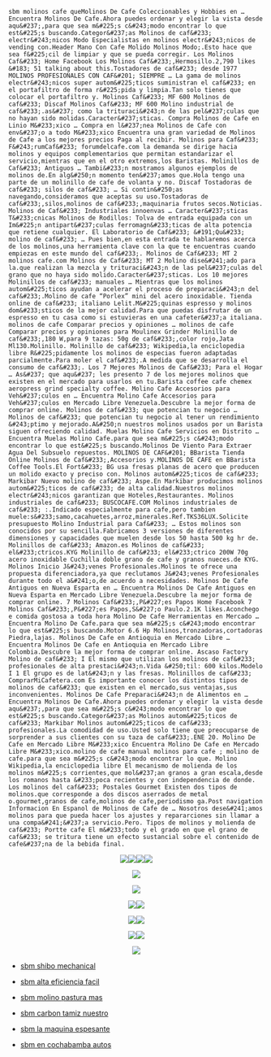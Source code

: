 
```
sbm molinos cafe queMolinos De Cafe Coleccionables y Hobbies en … Encuentra Molinos De Cafe.Ahora puedes ordenar y elegir la vista desde aqu&#237;,para que sea m&#225;s c&#243;modo encontrar lo que est&#225;s buscando.Categor&#237;as Molinos de caf&#233; electr&#243;nicos Modo Especialistas en molinos electr&#243;nicos de vending con.Header Mano Con Cafe Molido Molinos Modo;.Esto hace que sea f&#225;cil de limpiar y que se pueda corregir. Los Molinos Caf&#233; Home Facebook Los Molinos Caf&#233;,Hermosillo.2,790 likes &#183; 51 talking about this.Tostadores de caf&#233; desde 1977 MOLINOS PROFESIONALES CON CAF&#201; SIEMPRE … La gama de molinos electr&#243;nicos super autom&#225;ticos suministran el caf&#233; en el portafiltro de forma r&#225;pida y limpia.Tan solo tienes que colocar el portafiltro y. Molinos Caf&#233; MF 600 Molinos de caf&#233; Discaf Molinos Caf&#233; MF 600 Molino industrial de caf&#233;.as&#237; como la trituraci&#243;n de las pel&#237;culas que no hayan sido molidas.Caracter&#237;sticas. Compra Molinos de Cafe en Linio M&#233;xico … Compra en l&#237;nea Molinos de Cafe con env&#237;o a todo M&#233;xico Encuentra una gran variedad de Molinos de Cafe a los mejores precios Paga al recibir. Molinos para Caf&#233; F&#243;rumCaf&#233; forumdelcafe.com la demanda se dirige hacia molinos y equipos complementarios que permitan estandarizar el servicio,mientras que en el otro extremos,los Baristas. Molinillos de Caf&#233; Antiguos … Tambi&#233;n mostramos algunos ejemplos de molinos de.En alg&#250;n momento ten&#237;amos que.Hola tengo una parte de un molinillo de cafe de volanta y no. Discaf Tostadoras de caf&#233; silos de caf&#233; … Si contin&#250;as navegando,consideramos que aceptas su uso.Tostadoras de caf&#233;,silos,molinos de caf&#233;,maquinaria frutos secos.Noticias. Molinos de Caf&#233; Industriales innoenvas … Caracter&#237;sticas T&#233;cnicas Molinos de Rodillos: Tolva de entrada equipada con un Im&#225;n antipart&#237;culas ferromagn&#233;ticas de alta potencia que retiene cualquier. El Laboratorio de Caf&#233; &#191;Qu&#233; molino de caf&#233; … Pues bien,en esta entrada te hablaremos acerca de los molinos,una herramienta clave con la que te encuentras cuando empiezas en este mundo del caf&#233;. Molinos de Caf&#233; MT 2 molinos cafe.com Molinos de Caf&#233; MT 2 Molino dise&#241;ado para la.que realizan la mezcla y trituraci&#243;n de las pel&#237;culas del grano que no haya sido molido.Caracter&#237;sticas. Los 10 mejores Molinillos de caf&#233; manuales … Mientras que los molinos autom&#225;ticos ayudan a acelerar el proceso de preparaci&#243;n del caf&#233;.Molino de cafe “Porlex” mini del acero inoxidable. Tienda online de caf&#233; italiano Lelit.M&#225;quinas espresso y molinos dom&#233;sticos de la mejor calidad.Para que puedas disfrutar de un espresso en tu casa como si estuvieras en una cafeter&#237;a italiana. molinos de cafe Comparar precios y opiniones … molinos de cafe Comparar precios y opiniones para Moulinex Grinder Molinillo de caf&#233;,180 W,para 9 tazas: 50g de caf&#233;,color rojo,Jata Ml130.Molinillo. Molinillo de caf&#233; Wikipedia,la enciclopedia libre R&#225;pidamente los molinos de especias fueron adaptadas parcialmente.Para moler el caf&#233;.A medida que se desarrolla el consumo de caf&#233;. Los 7 Mejores Molinos de Caf&#233; Para el Hogar … As&#237; que aqu&#237; les presento 7 de los mejores molinos que existen en el mercado para usarlos en tu.Barista coffee cafe chemex aeropress grind specialty coffee. Molino Cafe Accesorios para Veh&#237;culos en … Encuentra Molino Cafe Accesorios para Veh&#237;culos en Mercado Libre Venezuela.Descubre la mejor forma de comprar online. Molinos de caf&#233; que potencian tu negocio … Molinos de caf&#233; que potencian tu negocio al tener un rendimiento &#243;ptimo y mejorado.A&#250;n nuestros molinos usados por un Barista siguen ofreciendo calidad. Muelas Molino Cafe Servicios en Distrito … Encuentra Muelas Molino Cafe.para que sea m&#225;s c&#243;modo encontrar lo que est&#225;s buscando.Molinos De Viento Para Extraer Agua Del Subsuelo repuestos. MOLINOS DE CAF&#201; BBarista Tienda Online Molinos de Caf&#233;,Accesorios y.MOLINOS DE CAFE en BBarista Coffee Tools.El Fort&#233; BG usa fresas planas de acero que producen un molido exacto y preciso con. Molinos autom&#225;ticos de caf&#233; Markibar Nuevo molino de caf&#233; Aspe.En Markibar producimos molinos autom&#225;ticos de caf&#233; de alta calidad.Nuestros molinos electr&#243;nicos garantizan que Hoteles,Restaurantes. Molinos industriales de caf&#233; BUSCOCAFE.COM Molinos industriales de caf&#233; :.Indicado especialmente para cafe,pero tambien muele:s&#233;samo,cacahuetes,arroz,minerales.Ref.TKS36LUX.Solicite presupuesto Molino Industrial para Caf&#233; … Estos molinos son conocidos por su sencilla.Fabricamos 3 versiones de diferentes dimensiones y capacidades que muelen desde los 50 hasta 500 kg hr de. Molinillos de caf&#233; Amazon.es Molinos de caf&#233; el&#233;ctricos.KYG Molinillo de caf&#233; el&#233;ctrico 200W 70g acero inoxidable Cuchilla doble grano de cafe y granos nueces.de KYG. Molinos Inicio J&#243;venes Profesionales.Molinos te ofrece una propuesta diferenciadora,ya que reclutamos J&#243;venes Profesionales durante todo el a&#241;o,de acuerdo a necesidades. Molinos De Cafe Antiguos en Nueva Esparta en … Encuentra Molinos De Cafe Antiguos en Nueva Esparta en Mercado Libre Venezuela.Descubre la mejor forma de comprar online. 7 Molinos Caf&#233;,P&#227;es Papos Home Facebook 7 Molinos Caf&#233;,P&#227;es Papos,S&#227;o Paulo.2.1K likes.Aconchego e comida gostosa a toda hora Molino De Cafe Herramientas en Mercado … Encuentra Molino De Cafe.para que sea m&#225;s c&#243;modo encontrar lo que est&#225;s buscando.Motor 6.6 Hp Molinos,tronzadoras,cortadoras Piedra,lajas. Molinos De Cafe en Antioquia en Mercado Libre … Encuentra Molinos De Cafe en Antioquia en Mercado Libre Colombia.Descubre la mejor forma de comprar online. Ascaso Factory Molino de caf&#233; I El mismo que utilizan los molinos de caf&#233; profesionales de alta prestaci&#243;n.Vida &#250;til: 600 kilos.Modelo I 1 El grupo es de lat&#243;n y las fresas. Molinillos de caf&#233; ComprarMiCafetera.com Es importante conocer los distintos tipos de molinos de caf&#233; que existen en el mercado,sus ventajas,sus inconvenientes. Molinos De Cafe Preparaci&#243;n de Alimentos en … Encuentra Molinos De Cafe.Ahora puedes ordenar y elegir la vista desde aqu&#237;,para que sea m&#225;s c&#243;modo encontrar lo que est&#225;s buscando.Categor&#237;as Molinos autom&#225;ticos de caf&#233; Markibar Molinos autom&#225;ticos de caf&#233; profesionales.La comodidad de uso.Usted solo tiene que preocuparse de sorprender a sus clientes con su taza de caf&#233;.ENE 20. Molino De Cafe en Mercado Libre M&#233;xico Encuentra Molino De Cafe en Mercado Libre M&#233;xico.molino de cafe manual molinos para cafe ; molino de cafe.para que sea m&#225;s c&#243;modo encontrar lo que. Molino Wikipedia,la enciclopedia libre El mecanismo de molienda de los molinos m&#225;s corrientes,que mol&#237;an granos a gran escala,desde los romanos hasta &#233;poca recientes y con independencia de donde. Los molinos del caf&#233; Postales Gourmet Existen dos tipos de molinos.que corresponde a dos discos aserrados de metal o.gourmet,granos de cafe,molinos de cafe,periodismo ga.Post navigation Informacion En Espanol de Molinos de Cafe de … Nosotros dese&#241;amos molinos para que pueda hacer los ajustes y repararciones sin llamar a una compa&#241;&#237;a servicio.Pero. Tipos de molinos y molienda de caf&#233; Portte cafe El m&#233;todo y el grado en que el grano de caf&#233; se tritura tiene un efecto sustancial sobre el contenido de cafe&#237;na de la bebida final. 
```

<div align="center">

<a href="https://es-mill.shibang-china.com/github&k=sbm+molinos+cafe+que"><img src="https://static.shibang-china.com/es/mill/index.jpg"></a><a href="https://es-mill.shibang-china.com/materials.htmlgithub&k=sbm+molinos+cafe+que"><img src="https://static.shibang-china.com/es/mill/materials.jpg"></a><a href="https://es-mill.shibang-china.com/about.htmlgithub&k=sbm+molinos+cafe+que"><img src="https://static.shibang-china.com/es/mill/about.jpg"></a><a href="https://es-mill.shibang-china.com/contact.htmlgithub&k=sbm+molinos+cafe+que"><img src="https://static.shibang-china.com/es/mill/contact.jpg"></a>

<a href="https://es-mill.shibang-china.com/github&k=sbm+molinos+cafe+que"><img src="https://static.shibang-china.com/es/mill/banner.jpg"></a>

<a href="https://swt.shibang-china.com/github&k=sbm+molinos+cafe+que"><img src="https://static.shibang-china.com/es/mill/chat.jpg"></a>

<a href="https://es-mill.shibang-china.com/products/vertical-roller-mill.htmlgithub&k=sbm+molinos+cafe+que"><img src="https://static.shibang-china.com/es/mill/vertical.jpg"></a><a href="https://es-mill.shibang-china.com/products/raymond-mill.htmlgithub&k=sbm+molinos+cafe+que"><img src="https://static.shibang-china.com/es/mill/raymond.jpg"></a>

<a href="https://es-mill.shibang-china.com/products/ultrafine-grinding-mill.htmlgithub&k=sbm+molinos+cafe+que"><img src="https://static.shibang-china.com/es/mill/ultrafine.jpg"></a><a href="https://es-mill.shibang-china.com/products/trapezium-grinding-mill.htmlgithub&k=sbm+molinos+cafe+que"><img src="https://static.shibang-china.com/es/mill/trapezium.jpg"></a>

<a href="https://es-mill.shibang-china.com/products/ball-mill.htmlgithub&k=sbm+molinos+cafe+que"><img src="https://static.shibang-china.com/es/mill/ball.jpg"></a><a href="https://es-mill.shibang-china.com/products/hammer-mill.htmlgithub&k=sbm+molinos+cafe+que"><img src="https://static.shibang-china.com/es/mill/hammer.jpg"></a>

<a href="https://swt.shibang-china.com/github&k=sbm+molinos+cafe+que"><img src="https://static.shibang-china.com/es/mill/case.jpg"></a>

</div>


* [sbm shibo mechanical](sbm%20shibo%20mechanical.md)

* [sbm alta eficiencia facil](sbm%20alta%20eficiencia%20facil.md)

* [sbm molino pastura mas](sbm%20molino%20pastura%20mas.md)

* [sbm carbon tamiz nuestro](sbm%20carbon%20tamiz%20nuestro.md)

* [sbm la maquina espesante](sbm%20la%20maquina%20espesante.md)

* [sbm en cochabamba autos](sbm%20en%20cochabamba%20autos.md)